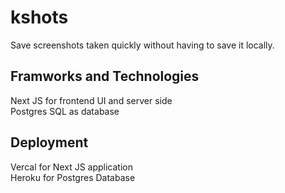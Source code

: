 # kshots

Save screenshots taken quickly without having to save it locally.

## Framworks and Technologies

Next JS for frontend UI and server side  
Postgres SQL as database

## Deployment

Vercal for Next JS application  
Heroku for Postgres Database
